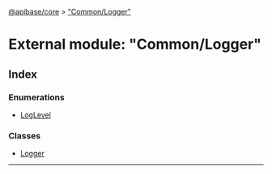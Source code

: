 [@apibase/core](../README.md) > ["Common/Logger"](../modules/_common_logger_.md)

# External module: "Common/Logger"

## Index

### Enumerations

* [LogLevel](../enums/_common_logger_.loglevel.md)

### Classes

* [Logger](../classes/_common_logger_.logger.md)

---

